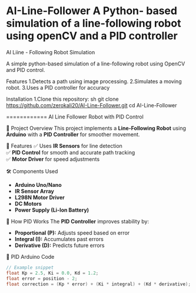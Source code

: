 AI-Line-Follower
A Python- based simulation of a line-following robot using openCV and a PID controller
=======
AI Liine - Following Robot Simulation

A simple python-based simulation of a line-following robot using OpenCV 
and PID control.

Features
1.Detects a path using image processing.
2.Simulates a moving robot.
3.Uses a PID controller for accuracy

Installation 
1.Clone this repository:
    sh
    git clone
    https://github.com/zerokali20/AI-Line-Follower.git
    cd AI-Line-Follower

============
AI Line Follower Robot with PID Control

🚀 Project Overview
This project implements a **Line-Following Robot** using **Arduino** with a **PID Controller** for smoother movement.

📌 Features
✅ Uses **IR Sensors** for line detection  
✅ **PID Control** for smooth and accurate path tracking  
✅ **Motor Driver** for speed adjustments  

🛠️ Components Used
- **Arduino Uno/Nano**
- **IR Sensor Array**
- **L298N Motor Driver**
- **DC Motors**
- **Power Supply (Li-Ion Battery)**

🎯 How PID Works
The **PID Controller** improves stability by:
- **Proportional (P):** Adjusts speed based on error
- **Integral (I):** Accumulates past errors
- **Derivative (D):** Predicts future errors

🔧 PID Arduino Code
```cpp
// Example snippet
float Kp = 2.5, Ki = 0.0, Kd = 1.2;  
float error = position - 2;  
float correction = (Kp * error) + (Ki * integral) + (Kd * derivative);
